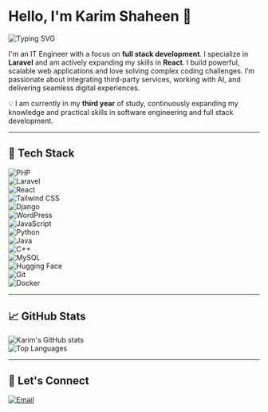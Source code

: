 # Hello, I'm Karim Shaheen 👋  

![Typing SVG](https://readme-typing-svg.herokuapp.com?font=Fira+Code&size=24&pause=1000&color=00C9FF&width=600&lines=Full+Stack+Developer;Laravel+%26+React+Specialist;Passionate+about+Clean+Code+%26+AI;Always+Learning+New+Tech)

I'm an IT Engineer with a focus on **full stack development**. I specialize in **Laravel** and am actively expanding my skills in **React**. I build powerful, scalable web applications and love solving complex coding challenges. I’m passionate about integrating third-party services, working with AI, and delivering seamless digital experiences.  

💡 I am currently in my **third year** of study, continuously expanding my knowledge and practical skills in software engineering and full stack development.  

---

## 🚀 Tech Stack  

![PHP](https://img.shields.io/badge/PHP-777BB4?style=for-the-badge&logo=php&logoColor=white)  
![Laravel](https://img.shields.io/badge/Laravel-FF2D20?style=for-the-badge&logo=laravel&logoColor=white)  
![React](https://img.shields.io/badge/React-20232A?style=for-the-badge&logo=react&logoColor=61DAFB)  
![Tailwind CSS](https://img.shields.io/badge/Tailwind_CSS-38B2AC?style=for-the-badge&logo=tailwind-css&logoColor=white)  
![Django](https://img.shields.io/badge/Django-092E20?style=for-the-badge&logo=django&logoColor=white)  
![WordPress](https://img.shields.io/badge/WordPress-21759B?style=for-the-badge&logo=wordpress&logoColor=white)  
![JavaScript](https://img.shields.io/badge/JavaScript-F7DF1E?style=for-the-badge&logo=javascript&logoColor=black)  
![Python](https://img.shields.io/badge/Python-3776AB?style=for-the-badge&logo=python&logoColor=white)  
![Java](https://img.shields.io/badge/Java-007396?style=for-the-badge&logo=java&logoColor=white)  
![C++](https://img.shields.io/badge/C++-00599C?style=for-the-badge&logo=c%2B%2B&logoColor=white)  
![MySQL](https://img.shields.io/badge/MySQL-4479A1?style=for-the-badge&logo=mysql&logoColor=white)  
![Hugging Face](https://img.shields.io/badge/HuggingFace-FFD21F?style=for-the-badge&logo=hugging-face&logoColor=black)  
![Git](https://img.shields.io/badge/Git-F05032?style=for-the-badge&logo=git&logoColor=white)  
![Docker](https://img.shields.io/badge/Docker-2496ED?style=for-the-badge&logo=docker&logoColor=white)  

---

## 📈 GitHub Stats  

![Karim's GitHub stats](https://github-readme-stats.vercel.app/api?username=kareem-sh&show_icons=true&theme=radical)  
![Top Languages](https://github-readme-stats.vercel.app/api/top-langs/?username=kareem-sh&layout=compact&theme=radical)  

---

## 🤝 Let's Connect  

[![Email](https://img.shields.io/badge/Email-D14836?style=for-the-badge&logo=gmail&logoColor=white)](mailto:karimshaheen467@gmail.com)  

